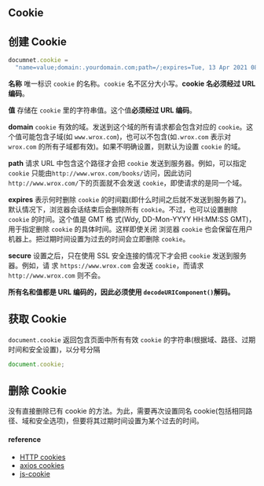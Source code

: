 ## Cookie

## 创建 Cookie

```js
documnet.cookie =
  "name=value;domain:.yourdomain.com;path=/;expires=Tue, 13 Apr 2021 08:23:36 GMT;secure";
```

**名称**
唯一标识 `cookie` 的名称。`cookie` 名不区分大小写。**cookie 名必须经过 URL 编码**。

**值**
存储在 `cookie` 里的字符串值。这个值**必须经过 URL 编码**。

**domain**
`cookie` 有效的域。发送到这个域的所有请求都会包含对应的 `cookie`。这个值可能包含子域(如 `www.wrox.com`)，也可以不包含(如`.wrox.com` 表示对 `wrox.com` 的所有子域都有效)。如果不明确设置，则默认为设置 `cookie` 的域。

**path**
请求 URL 中包含这个路径才会把 `cookie` 发送到服务器。例如，可以指定 `cookie` 只能由`http://www.wrox.com/books/`访问，因此访问`http://www.wrox.com/`下的页面就不会发送 `cookie`，即使请求的是同一个域。

**expires**
表示何时删除 `cookie` 的时间戳(即什么时间之后就不发送到服务器了)。默认情况下，浏览器会话结束后会删除所有 `cookie`。不过，也可以设置删除 `cookie` 的时间。这个值是 GMT 格 式(Wdy, DD-Mon-YYYY HH:MM:SS GMT)，用于指定删除 `cookie` 的具体时间。这样即使关闭 浏览器 `cookie` 也会保留在用户机器上。把过期时间设置为过去的时间会立即删除 `cookie`。

**secure**
设置之后，只在使用 SSL 安全连接的情况下才会把 `cookie` 发送到服务器。例如，请 求 `https://www.wrox.com` 会发送 `cookie`，而请求 `http://www.wrox.com` 则不会。

**所有名和值都是 URL 编码的，因此必须使用 `decodeURIComponent()`解码。**

## 获取 Cookie

`document.cookie` 返回包含页面中所有有效 `cookie` 的字符串(根据域、路径、过期时间和安全设置)，以分号分隔

```js
document.cookie;
```

## 删除 Cookie

没有直接删除已有 cookie 的方法。为此，需要再次设置同名 cookie(包括相同路径、域和安全选项)，但要将其过期时间设置为某个过去的时间。

#### reference

- [HTTP cookies](https://developer.mozilla.org/zh-CN/docs/Web/HTTP/Cookies)
- [axios cookies](https://github.com/axios/axios/blob/master/lib/helpers/cookies.js)
- [js-cookie](https://github.com/js-cookie/js-cookie)

